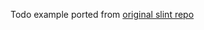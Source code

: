 Todo example ported from [original slint repo](https://github.com/slint-ui/slint/tree/master/examples/todo)
